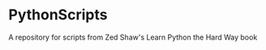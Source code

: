 PythonScripts
=============

A repository for scripts from Zed Shaw's Learn Python the Hard Way book
